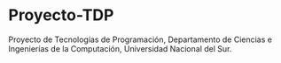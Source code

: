 # Proyecto-TDP
Proyecto de Tecnologías de Programación, Departamento de Ciencias e Ingenierías de la Computación, Universidad Nacional del Sur.
